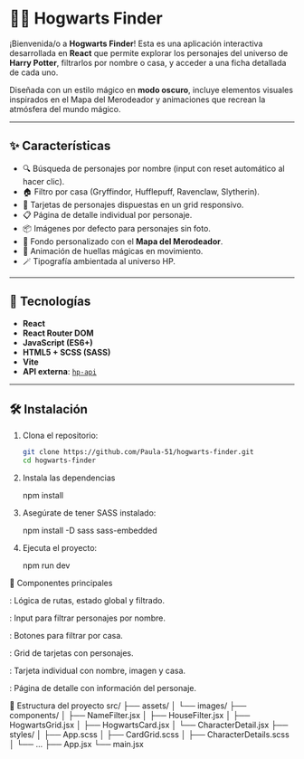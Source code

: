 # 🧙‍♀️ Hogwarts Finder

¡Bienvenida/o a **Hogwarts Finder**! Esta es una aplicación interactiva desarrollada en **React** que permite explorar los personajes del universo de **Harry Potter**, filtrarlos por nombre o casa, y acceder a una ficha detallada de cada uno.

Diseñada con un estilo mágico en **modo oscuro**, incluye elementos visuales inspirados en el Mapa del Merodeador y animaciones que recrean la atmósfera del mundo mágico.

---

## ✨ Características

- 🔍 Búsqueda de personajes por nombre (input con reset automático al hacer clic).
- 🏠 Filtro por casa (Gryffindor, Hufflepuff, Ravenclaw, Slytherin).
- 🧩 Tarjetas de personajes dispuestas en un grid responsivo.
- 📋 Página de detalle individual por personaje.
- 📦 Imágenes por defecto para personajes sin foto.
- 🧭 Fondo personalizado con el **Mapa del Merodeador**.
- 👣 Animación de huellas mágicas en movimiento.
- 🪄 Tipografía ambientada al universo HP.

---

## 🚀 Tecnologías

- **React**
- **React Router DOM**
- **JavaScript (ES6+)**
- **HTML5 + SCSS (SASS)**
- **Vite**
- **API externa**: [`hp-api`](https://hp-api.onrender.com/api/characters)

---

## 🛠️ Instalación

1. Clona el repositorio:

   ```bash
   git clone https://github.com/Paula-51/hogwarts-finder.git
   cd hogwarts-finder

   ```

2. Instala las dependencias

   npm install

3. Asegúrate de tener SASS instalado:

   npm install -D sass sass-embedded

4. Ejecuta el proyecto:

   npm run dev

🧪 Componentes principales

<App />: Lógica de rutas, estado global y filtrado.

<NameFilter />: Input para filtrar personajes por nombre.

<HouseFilter />: Botones para filtrar por casa.

<HogwartsGrid />: Grid de tarjetas con personajes.

<HogwartsCard />: Tarjeta individual con nombre, imagen y casa.

<CharacterDetail />: Página de detalle con información del personaje.

📁 Estructura del proyecto
src/
├── assets/
│ └── images/
├── components/
│ ├── NameFilter.jsx
│ ├── HouseFilter.jsx
│ ├── HogwartsGrid.jsx
│ ├── HogwartsCard.jsx
│ └── CharacterDetail.jsx
├── styles/
│ ├── App.scss
│ ├── CardGrid.scss
│ ├── CharacterDetails.scss
│ └── ...
├── App.jsx
└── main.jsx
